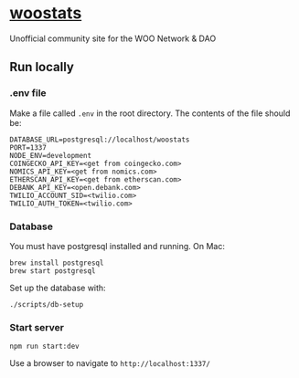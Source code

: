 # [woostats](https://woostats.io/)

Unofficial community site for the WOO Network & DAO

## Run locally

### .env file

Make a file called `.env` in the root directory.
The contents of the file should be:

```
DATABASE_URL=postgresql://localhost/woostats
PORT=1337
NODE_ENV=development
COINGECKO_API_KEY=<get from coingecko.com>
NOMICS_API_KEY=<get from nomics.com>
ETHERSCAN_API_KEY=<get from etherscan.com>
DEBANK_API_KEY=<open.debank.com>
TWILIO_ACCOUNT_SID=<twilio.com>
TWILIO_AUTH_TOKEN=<twilio.com>
```

### Database
You must have postgresql installed and running. On Mac:

```
brew install postgresql
brew start postgresql
```

Set up the database with:

```
./scripts/db-setup
```

### Start server

```
npm run start:dev
```

Use a browser to navigate to `http://localhost:1337/`

